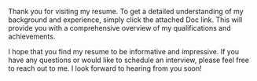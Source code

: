 Thank you for visiting my resume. To get a detailed understanding of my background and experience, simply click the attached Doc link. This will provide you with a comprehensive overview of my qualifications and achievements.

I hope that you find my resume to be informative and impressive. If you have any questions or would like to schedule an interview, please feel free to reach out to me. I look forward to hearing from you soon!
